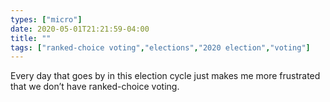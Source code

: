 ```yaml
---
types: ["micro"]
date: 2020-05-01T21:21:59-04:00
title: ""
tags: ["ranked-choice voting","elections","2020 election","voting"]
---
```

Every day that goes by in this election cycle just makes me more frustrated that we don’t have ranked-choice voting.
